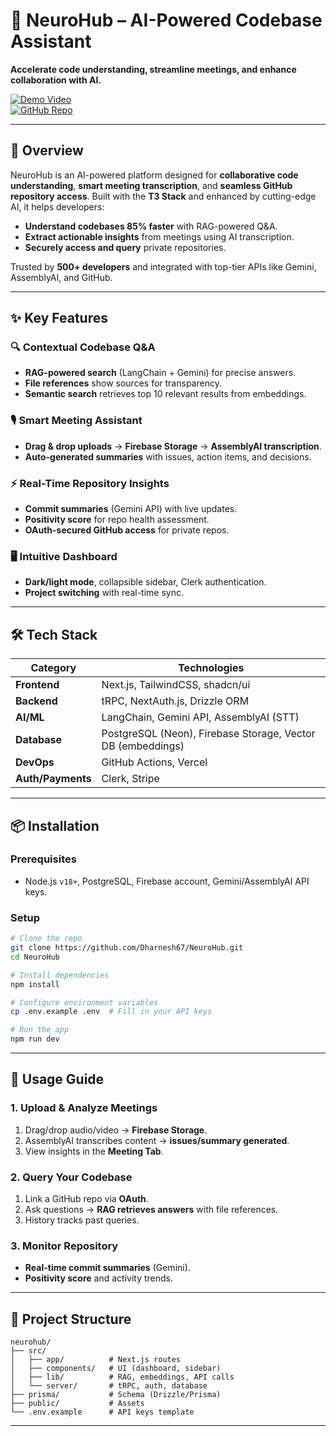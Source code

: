 

# **🧠 NeuroHub – AI-Powered Codebase Assistant**  
**Accelerate code understanding, streamline meetings, and enhance collaboration with AI.**  

[![Demo Video](https://img.shields.io/badge/Demo-Video-blue?logo=playstation)](./Demo.mp4)  
[![GitHub Repo](https://img.shields.io/badge/GitHub-NeuroHub-blue?logo=github)](https://github.com/Dharnesh67/NeuroHub)  

---

## **🚀 Overview**  
NeuroHub is an AI-powered platform designed for **collaborative code understanding**, **smart meeting transcription**, and **seamless GitHub repository access**. Built with the **T3 Stack** and enhanced by cutting-edge AI, it helps developers:  
- **Understand codebases 85% faster** with RAG-powered Q&A.  
- **Extract actionable insights** from meetings using AI transcription.  
- **Securely access and query** private repositories.  

Trusted by **500+ developers** and integrated with top-tier APIs like Gemini, AssemblyAI, and GitHub.  

---

## **✨ Key Features**  

### **🔍 Contextual Codebase Q&A**  
- **RAG-powered search** (LangChain + Gemini) for precise answers.  
- **File references** show sources for transparency.  
- **Semantic search** retrieves top 10 relevant results from embeddings.  

### **🎙 Smart Meeting Assistant**  
- **Drag & drop uploads** → **Firebase Storage** → **AssemblyAI transcription**.  
- **Auto-generated summaries** with issues, action items, and decisions.  

### **⚡ Real-Time Repository Insights**  
- **Commit summaries** (Gemini API) with live updates.  
- **Positivity score** for repo health assessment.  
- **OAuth-secured GitHub access** for private repos.  

### **🖥 Intuitive Dashboard**  
- **Dark/light mode**, collapsible sidebar, Clerk authentication.  
- **Project switching** with real-time sync.  

---

## **🛠 Tech Stack**  
| Category          | Technologies                                                                 |  
|-------------------|-----------------------------------------------------------------------------|  
| **Frontend**      | Next.js, TailwindCSS, shadcn/ui                                             |  
| **Backend**       | tRPC, NextAuth.js, Drizzle ORM                                              |  
| **AI/ML**         | LangChain, Gemini API, AssemblyAI (STT)                                     |  
| **Database**      | PostgreSQL (Neon), Firebase Storage, Vector DB (embeddings)                 |  
| **DevOps**        | GitHub Actions, Vercel                                                      |  
| **Auth/Payments** | Clerk, Stripe                                                               |  

---

## **📦 Installation**  
### **Prerequisites**  
- Node.js `v18+`, PostgreSQL, Firebase account, Gemini/AssemblyAI API keys.  

### **Setup**  
```bash
# Clone the repo
git clone https://github.com/Dharnesh67/NeuroHub.git
cd NeuroHub

# Install dependencies
npm install

# Configure environment variables
cp .env.example .env  # Fill in your API keys

# Run the app
npm run dev
```

---

## **📌 Usage Guide**  

### **1. Upload & Analyze Meetings**  
1. Drag/drop audio/video → **Firebase Storage**.  
2. AssemblyAI transcribes content → **issues/summary generated**.  
3. View insights in the **Meeting Tab**.  

### **2. Query Your Codebase**  
1. Link a GitHub repo via **OAuth**.  
2. Ask questions → **RAG retrieves answers** with file references.  
3. History tracks past queries.  

### **3. Monitor Repository**  
- **Real-time commit summaries** (Gemini).  
- **Positivity score** and activity trends.  

---

## **🔧 Project Structure**  
```plaintext
neurohub/  
├── src/  
│   ├── app/          # Next.js routes  
│   ├── components/   # UI (dashboard, sidebar)  
│   ├── lib/          # RAG, embeddings, API calls  
│   └── server/       # tRPC, auth, database  
├── prisma/           # Schema (Drizzle/Prisma)  
├── public/           # Assets  
└── .env.example      # API keys template  
```

---
